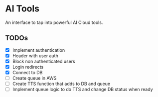 # AI Tools

An interface to tap into powerful AI Cloud tools.

## TODOs

- [x] Implement authentication
- [x] Header with user auth
- [x] Block non authenticated users
- [x] Login redirects
- [x] Connect to DB
- [ ] Create queue in AWS
- [ ] Create TTS function that adds to DB and queue
- [ ] Implement queue logic to do TTS and change DB status when ready
